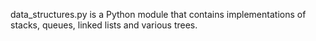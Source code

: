 
data_structures.py is a Python module that contains implementations
of stacks, queues, linked lists and various trees.

